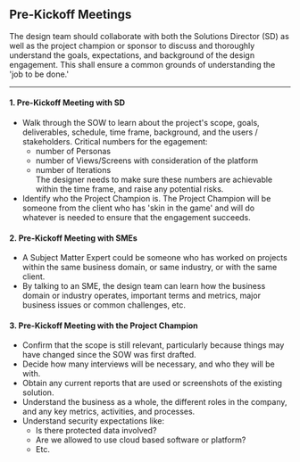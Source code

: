 ## Pre-Kickoff Meetings

The design team should collaborate with both the Solutions Director (SD) as well as the project champion or sponsor to discuss and thoroughly understand the goals, expectations, and background of the design engagement. This shall ensure a common grounds of understanding the 'job to be done.'

---

#### 1. Pre-Kickoff Meeting with SD
* Walk through the SOW to learn about the project's scope, goals, deliverables, schedule, time frame, background, and the users / stakeholders. Critical numbers for the egagement: 
  * number of Personas
  * number of Views/Screens with consideration of the platform
  * number of Iterations  
The designer needs to make sure these numbers are achievable within the time frame, and raise any potential risks. 
* Identify who the Project Champion is. The Project Champion will be someone from the client who has 'skin in the game' and will do whatever is needed to ensure that the engagement succeeds.


#### 2. Pre-Kickoff Meeting with SMEs
* A Subject Matter Expert could be someone who has worked on projects within the same business domain, or same industry, or with the same client. 
* By talking to an SME, the design team can learn how the business domain or industry operates, important terms and metrics, major business issues or common challenges, etc. 


#### 3. Pre-Kickoff Meeting with the Project Champion
* Confirm that the scope is still relevant, particularly because things may have changed since the SOW was first drafted.
* Decide how many interviews will be necessary, and who they will be with.
* Obtain any current reports that are used or screenshots of the existing solution. 
* Understand the business as a whole, the different roles in the company, and any key metrics, activities, and processes.
* Understand security expectations like:
  * Is there protected data involved?
  * Are we allowed to use cloud based software or platform?
  * Etc. 
